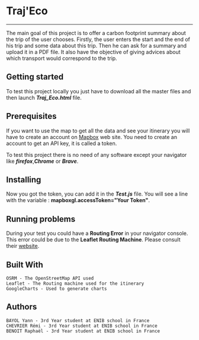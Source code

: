 # Traj'Eco
-------------
The main goal of this project is to offer a carbon footprint summary about the trip of the user chooses. 
Firstly, the user enters the start and the end of his trip and some data about this trip.
Then he can ask for a summary and upload it in a PDF file.
It also have the objective of giving advices about which transport would correspond to the trip. 
## Getting started

To test this project locally you just have to download all the master files and then launch  ***Traj_Eco.html*** file. 
## Prerequisites

If you want to use the map to get all the data and see your itinerary you will have to create an account on [Mapbox](https://www.mapbox.com/)  web site.
You need to create an account to get an API key, it is called a token. 

To test this project there is no need of any software except your navigator like ***firefox***,***Chrome*** or ***Brave***.

## Installing

Now you got the token, you can add it in the ***Test.js*** file. You will see a line with the variable : **mapboxgl.accessToken="Your Token"**. 

## Running problems
During your test you could have a **Routing Error** in your navigator console. This error could be due to the **Leaflet Routing Machine**. Please consult their [website](https://www.liedman.net/leaflet-routing-machine/).

## Built With

    OSRM - The OpenStreetMap API used
    Leaflet - The Routing machine used for the itinerary
    GoogleCharts - Used to generate charts

## Authors

    BAYOL Yann - 3rd Year student at ENIB school in France
    CHEVRIER Rémi - 3rd Year student at ENIB school in France
    BENOIT Raphaël - 3rd Year student at ENIB school in France
